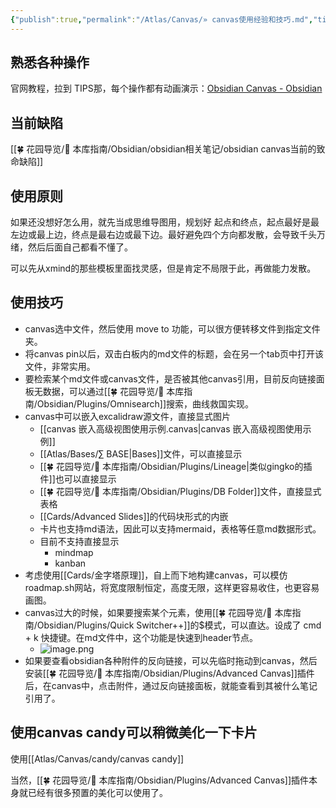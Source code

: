 ```yaml
---
{"publish":true,"permalink":"/Atlas/Canvas/» canvas使用经验和技巧.md","title":"» canvas使用经验","created":"2023-02-27","modified":"2025-07-29","published":"2025-07-29T17:33:42.296+08:00","cssclasses":""}
---
```



## 熟悉各种操作

官网教程，拉到 TIPS那，每个操作都有动画演示：[Obsidian Canvas - Obsidian](https://obsidian.md/canvas)

## 当前缺陷

[[🍀 花园导览/🧰 本库指南/Obsidian/obsidian相关笔记/obsidian canvas当前的致命缺陷]]

## 使用原则

如果还没想好怎么用，就先当成思维导图用，规划好 起点和终点，起点最好是最左边或最上边，终点是最右边或最下边。最好避免四个方向都发散，会导致千头万绪，然后后面自己都看不懂了。

可以先从xmind的那些模板里面找灵感，但是肯定不局限于此，再做能力发散。

## 使用技巧

- canvas选中文件，然后使用 move to 功能，可以很方便转移文件到指定文件夹。
- 将canvas pin以后，双击白板内的md文件的标题，会在另一个tab页中打开该文件，非常实用。
- 要检索某个md文件或canvas文件，是否被其他canvas引用，目前反向链接面板无数据，可以通过[[🍀 花园导览/🧰 本库指南/Obsidian/Plugins/Omnisearch]]搜索，曲线救国实现。
- canvas中可以嵌入excalidraw源文件，直接显式图片
	- [[canvas 嵌入高级视图使用示例.canvas|canvas 嵌入高级视图使用示例]]
	- [[Atlas/Bases/∑ BASE\|Bases]]文件，可以直接显示
	- [[🍀 花园导览/🧰 本库指南/Obsidian/Plugins/Lineage\|类似gingko的插件]]也可以直接显示
	- [[🍀 花园导览/🧰 本库指南/Obsidian/Plugins/DB Folder]]文件，直接显式表格
	- [[Cards/Advanced Slides]]的代码块形式的内嵌
	- 卡片也支持md语法，因此可以支持mermaid，表格等任意md数据形式。
	- 目前不支持直接显示
		- mindmap
		- kanban
- 考虑使用[[Cards/金字塔原理]]，自上而下地构建canvas，可以模仿roadmap.sh网站，将宽度限制恒定，高度无限，这样更容易收住，也更容易画图。
- canvas过大的时候，如果要搜索某个元素，使用[[🍀 花园导览/🧰 本库指南/Obsidian/Plugins/Quick Switcher++]]的$模式，可以直达。设成了 cmd + k 快捷键。在md文件中，这个功能是快速到header节点。
	- ![image.png](https://my-public-pic.oss-cn-hangzhou.aliyuncs.com/20250531014727939.png)
- 如果要查看obsidian各种附件的反向链接，可以先临时拖动到canvas，然后安装[[🍀 花园导览/🧰 本库指南/Obsidian/Plugins/Advanced Canvas]]插件后，在canvas中，点击附件，通过反向链接面板，就能查看到其被什么笔记引用了。

## 使用canvas candy可以稍微美化一下卡片

使用[[Atlas/Canvas/candy/canvas candy]]

当然，[[🍀 花园导览/🧰 本库指南/Obsidian/Plugins/Advanced Canvas]]插件本身就已经有很多预置的美化可以使用了。
